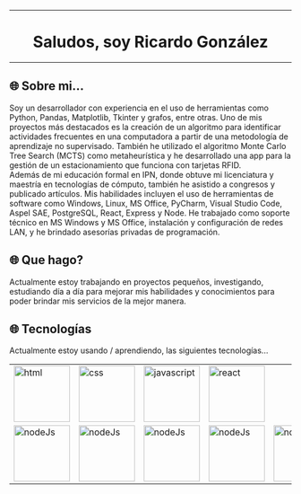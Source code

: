 

<hr>


<h1 align="center">Saludos, soy Ricardo González</h1>

<hr>

<h2>🌐 Sobre mi...</h2>
<p
   <br>
  Soy un desarrollador con experiencia en el uso de herramientas como Python, Pandas, Matplotlib, Tkinter y grafos, entre otras. Uno de mis proyectos más destacados es la creación de un algoritmo para identificar actividades frecuentes en una computadora a partir de una metodología de aprendizaje no supervisado. También he utilizado el algoritmo Monte Carlo Tree Search (MCTS) como metaheurística y he desarrollado una app para la gestión de un estacionamiento que funciona con tarjetas RFID.
  <br/>
  Además de mi educación formal en IPN, donde obtuve mi licenciatura y maestría en tecnologías de cómputo, también he asistido a congresos y publicado artículos. Mis habilidades incluyen el uso de herramientas de software como Windows, Linux, MS Office, PyCharm, Visual Studio Code, Aspel SAE, PostgreSQL, React, Express y Node. He trabajado como soporte técnico en MS Windows y MS Office, instalación y configuración de redes LAN, y he brindado asesorías privadas de programación.
</p>

<h2>🌐 Que hago? </h2>
<p>Actualmente estoy trabajando en proyectos pequeños, investigando, estudiando día a día para mejorar mis habilidades y conocimientos para poder brindar mis servicios de la mejor manera.</p>

<h2>🌐 Tecnologías </h2>
<p>Actualmente estoy usando / aprendiendo, las siguientes tecnologías...<br/></p>

<table align="center">
  
  <tr>
   <td>
    <img src="https://cdn-icons-png.flaticon.com/512/174/174854.png" alt="html" width="100px" height="100px"/>
  </td>
   <td>
    <img src="https://upload.wikimedia.org/wikipedia/commons/thumb/6/62/CSS3_logo.svg/240px-CSS3_logo.svg.png" alt="css" width="100px" height="100px"/>
  </td>
   <td>
    <img src="https://upload.wikimedia.org/wikipedia/commons/6/6a/JavaScript-logo.png" alt="javascript" width="100px" height="100px"/>
  </td>
  <td>
    <img src="https://upload.wikimedia.org/wikipedia/commons/thumb/a/a7/React-icon.svg/2300px-React-icon.svg.png" alt="react" width="100px" height="100px"/>
  </td>
  </tr>
  
   <tr>
   <td>
    <img src="https://seeklogo.com/images/R/redux-logo-9CA6836C12-seeklogo.com.png" alt="nodeJs" width="100px" height="100px"/>
  </td>
   <td>
    <img src="https://cdn-icons-png.flaticon.com/512/919/919825.png" alt="nodeJs" width="100px" height="100px"/>
  </td>
   <td>
    <img src="https://uxwing.com/wp-content/themes/uxwing/download/brands-and-social-media/postgresql-icon.png" alt="nodeJs" width="100px" height="100px"/>
  </td>
   <td>
    <img src="https://hyunseob.github.io/images/sequelizejs.png" alt="nodeJs" width="100px" height="100px"/>
  </td>
   <td>
    <img src="https://cdn.icon-icons.com/icons2/2699/PNG/512/expressjs_logo_icon_169185.png" alt="nodeJs" width="100px" height="100px"/>
  </td>
  </tr>
  
</table>



<!--EMOJIS QUE QUIZAS PUEDA LLEGAR A UTILIZAR 💠❌🎶🔴🟠🟡🟢🔵🟣⚫⚪🟤🔸🔹🔷🔲🔳🇦🇷🏕️⛺🎮🎸🐶🐎🦁😎🤩🥳😂😃👾🤖🙌🤝-->
